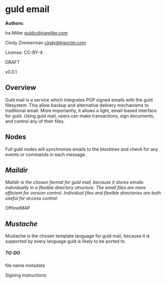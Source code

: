 # guld email

__Authors:__

Ira Miller <public@iramiller.com>

Cindy Zimmerman <cindy@tigoctm.com>

License: CC-BY-4

DRAFT

v0.0.1

## Overview

Guld mail is a service which integrates PGP signed emails with the guld filesystem. This allow backup and alternative delivery mechanisms to traditional email. More importantly, it allows a light, email-based interface for guld. Using guld mail, users can make transactions, sign documents, and control any of their files.

## Nodes

Full guld nodes will synchronize emails to the blocktree and check for any events or commands in each message.

## _Maildir_

*Maildir is the chosen format for guld mail, because it stores emails individually in a flexible directory structure. The small files are more efficient for version control. Individual files and flexible directories are both useful for access control.*

OfflineIMAP

## _Mustache_

Mustache is the chosen template language for guld mail, because it is supported by every language guld is likely to be ported to.

##### TO-DO

file name metadata

Signing instructions

